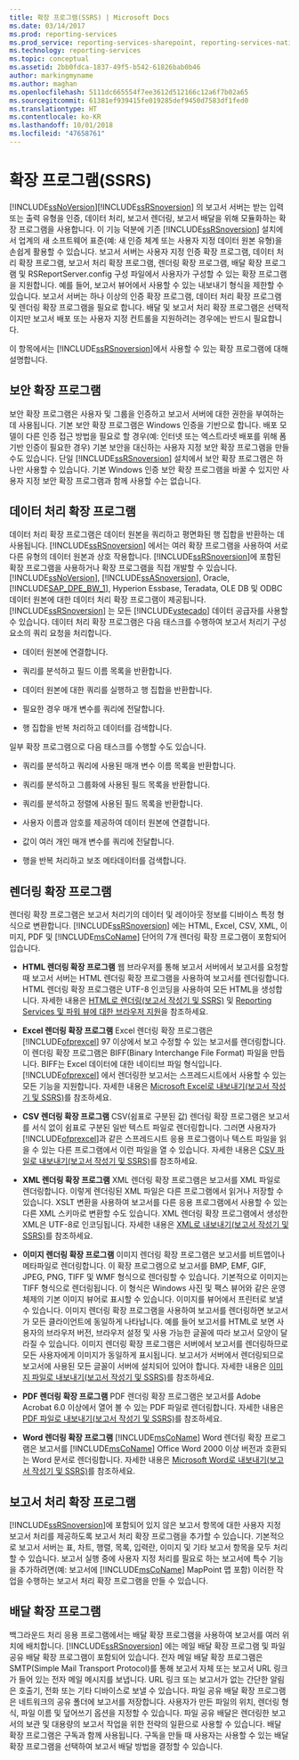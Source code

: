 ```yaml
---
title: 확장 프로그램(SSRS) | Microsoft Docs
ms.date: 03/14/2017
ms.prod: reporting-services
ms.prod_service: reporting-services-sharepoint, reporting-services-native
ms.technology: reporting-services
ms.topic: conceptual
ms.assetid: 2bb0fdca-1837-49f5-b542-61826bab0b46
author: markingmyname
ms.author: maghan
ms.openlocfilehash: 5111dc665554f7ee3612d512166c12a6f7b02a65
ms.sourcegitcommit: 61381ef939415fe019285def9450d7583df1fed0
ms.translationtype: HT
ms.contentlocale: ko-KR
ms.lasthandoff: 10/01/2018
ms.locfileid: "47658761"
---
```

# <a name="extensions-ssrs"></a>확장 프로그램(SSRS)
  [!INCLUDE[ssNoVersion](../includes/ssnoversion-md.md)][!INCLUDE[ssRSnoversion](../includes/ssrsnoversion-md.md)] 의 보고서 서버는 받는 입력 또는 출력 유형을 인증, 데이터 처리, 보고서 렌더링, 보고서 배달을 위해 모듈화하는 확장 프로그램을 사용합니다. 이 기능 덕분에 기존 [!INCLUDE[ssRSnoversion](../includes/ssrsnoversion-md.md)] 설치에서 업계의 새 소프트웨어 표준(예: 새 인증 체계 또는 사용자 지정 데이터 원본 유형)을 손쉽게 활용할 수 있습니다. 보고서 서버는 사용자 지정 인증 확장 프로그램, 데이터 처리 확장 프로그램, 보고서 처리 확장 프로그램, 렌더링 확장 프로그램, 배달 확장 프로그램 및 RSReportServer.config 구성 파일에서 사용자가 구성할 수 있는 확장 프로그램을 지원합니다. 예를 들어, 보고서 뷰어에서 사용할 수 있는 내보내기 형식을 제한할 수 있습니다. 보고서 서버는 하나 이상의 인증 확장 프로그램, 데이터 처리 확장 프로그램 및 렌더링 확장 프로그램을 필요로 합니다. 배달 및 보고서 처리 확장 프로그램은 선택적이지만 보고서 배포 또는 사용자 지정 컨트롤을 지원하려는 경우에는 반드시 필요합니다.  
  
 이 항목에서는 [!INCLUDE[ssRSnoversion](../includes/ssrsnoversion-md.md)]에서 사용할 수 있는 확장 프로그램에 대해 설명합니다.  
  
## <a name="security-extensions"></a>보안 확장 프로그램  
 보안 확장 프로그램은 사용자 및 그룹을 인증하고 보고서 서버에 대한 권한을 부여하는 데 사용됩니다. 기본 보안 확장 프로그램은 Windows 인증을 기반으로 합니다. 배포 모델이 다른 인증 접근 방법을 필요로 할 경우(예: 인터넷 또는 엑스트라넷 배포를 위해 폼 기반 인증이 필요한 경우) 기본 보안을 대신하는 사용자 지정 보안 확장 프로그램을 만들 수도 있습니다. 단일 [!INCLUDE[ssRSnoversion](../includes/ssrsnoversion-md.md)] 설치에서 보안 확장 프로그램은 하나만 사용할 수 있습니다. 기본 Windows 인증 보안 확장 프로그램을 바꿀 수 있지만 사용자 지정 보안 확장 프로그램과 함께 사용할 수는 없습니다.  
  
## <a name="data-processing-extensions"></a>데이터 처리 확장 프로그램  
 데이터 처리 확장 프로그램은 데이터 원본을 쿼리하고 평면화된 행 집합을 반환하는 데 사용됩니다. [!INCLUDE[ssRSnoversion](../includes/ssrsnoversion-md.md)] 에서는 여러 확장 프로그램을 사용하여 서로 다른 유형의 데이터 원본과 상호 작용합니다. [!INCLUDE[ssRSnoversion](../includes/ssrsnoversion-md.md)]에 포함된 확장 프로그램을 사용하거나 확장 프로그램을 직접 개발할 수 있습니다. [!INCLUDE[ssNoVersion](../includes/ssnoversion-md.md)], [!INCLUDE[ssASnoversion](../includes/ssasnoversion-md.md)], Oracle, [!INCLUDE[SAP_DPE_BW_1](../includes/sap-dpe-bw-1-md.md)], Hyperion Essbase, Teradata, OLE DB 및 ODBC 데이터 원본에 대한 데이터 처리 확장 프로그램이 제공됩니다. [!INCLUDE[ssRSnoversion](../includes/ssrsnoversion-md.md)] 는 모든 [!INCLUDE[vstecado](../includes/vstecado-md.md)] 데이터 공급자를 사용할 수 있습니다. 데이터 처리 확장 프로그램은 다음 태스크를 수행하여 보고서 처리기 구성 요소의 쿼리 요청을 처리합니다.  
  
-   데이터 원본에 연결합니다.  
  
-   쿼리를 분석하고 필드 이름 목록을 반환합니다.  
  
-   데이터 원본에 대한 쿼리를 실행하고 행 집합을 반환합니다.  
  
-   필요한 경우 매개 변수를 쿼리에 전달합니다.  
  
-   행 집합을 반복 처리하고 데이터를 검색합니다.  
  
 일부 확장 프로그램으로 다음 태스크를 수행할 수도 있습니다.  
  
-   쿼리를 분석하고 쿼리에 사용된 매개 변수 이름 목록을 반환합니다.  
  
-   쿼리를 분석하고 그룹화에 사용된 필드 목록을 반환합니다.  
  
-   쿼리를 분석하고 정렬에 사용된 필드 목록을 반환합니다.  
  
-   사용자 이름과 암호를 제공하여 데이터 원본에 연결합니다.  
  
-   값이 여러 개인 매개 변수를 쿼리에 전달합니다.  
  
-   행을 반복 처리하고 보조 메타데이터를 검색합니다.  
  
## <a name="rendering-extensions"></a>렌더링 확장 프로그램  
 렌더링 확장 프로그램은 보고서 처리기의 데이터 및 레이아웃 정보를 디바이스 특정 형식으로 변환합니다. [!INCLUDE[ssRSnoversion](../includes/ssrsnoversion-md.md)] 에는 HTML, Excel, CSV, XML, 이미지, PDF 및 [!INCLUDE[msCoName](../includes/msconame-md.md)] 단어의 7개 렌더링 확장 프로그램이 포함되어 입습니다.  
  
-   **HTML 렌더링 확장 프로그램** 웹 브라우저를 통해 보고서 서버에서 보고서를 요청할 때 보고서 서버는 HTML 렌더링 확장 프로그램을 사용하여 보고서를 렌더링합니다. HTML 렌더링 확장 프로그램은 UTF-8 인코딩을 사용하여 모든 HTML을 생성합니다. 자세한 내용은 [HTML로 렌더링&#40;보고서 작성기 및 SSRS&#41;](../reporting-services/report-builder/rendering-to-html-report-builder-and-ssrs.md) 및 [Reporting Services 및 파워 뷰에 대한 브라우저 지원](../reporting-services/browser-support-for-reporting-services-and-power-view.md)을 참조하세요.  
  
-   **Excel 렌더링 확장 프로그램** Excel 렌더링 확장 프로그램은 [!INCLUDE[ofprexcel](../includes/ofprexcel-md.md)] 97 이상에서 보고 수정할 수 있는 보고서를 렌더링합니다. 이 렌더링 확장 프로그램은 BIFF(Binary Interchange File Format) 파일을 만듭니다. BIFF는 Excel 데이터에 대한 네이티브 파일 형식입니다. [!INCLUDE[ofprexcel](../includes/ofprexcel-md.md)] 에서 렌더링한 보고서는 스프레드시트에서 사용할 수 있는 모든 기능을 지원합니다. 자세한 내용은 [Microsoft Excel로 내보내기&#40;보고서 작성기 및 SSRS&#41;](../reporting-services/report-builder/exporting-to-microsoft-excel-report-builder-and-ssrs.md)를 참조하세요.  
  
-   **CSV 렌더링 확장 프로그램** CSV(쉼표로 구분된 값) 렌더링 확장 프로그램은 보고서를 서식 없이 쉼표로 구분된 일반 텍스트 파일로 렌더링합니다. 그러면 사용자가 [!INCLUDE[ofprexcel](../includes/ofprexcel-md.md)]과 같은 스프레드시트 응용 프로그램이나 텍스트 파일을 읽을 수 있는 다른 프로그램에서 이런 파일을 열 수 있습니다. 자세한 내용은 [CSV 파일로 내보내기&#40;보고서 작성기 및 SSRS&#41;](../reporting-services/report-builder/exporting-to-a-csv-file-report-builder-and-ssrs.md)를 참조하세요.  
  
-   **XML 렌더링 확장 프로그램** XML 렌더링 확장 프로그램은 보고서를 XML 파일로 렌더링합니다. 이렇게 렌더링된 XML 파일은 다른 프로그램에서 읽거나 저장할 수 있습니다. XSLT 변환을 사용하여 보고서를 다른 응용 프로그램에서 사용할 수 있는 다른 XML 스키마로 변환할 수도 있습니다. XML 렌더링 확장 프로그램에서 생성한 XML은 UTF-8로 인코딩됩니다. 자세한 내용은 [XML로 내보내기&#40;보고서 작성기 및 SSRS&#41;](../reporting-services/report-builder/exporting-to-xml-report-builder-and-ssrs.md)를 참조하세요.  
  
-   **이미지 렌더링 확장 프로그램** 이미지 렌더링 확장 프로그램은 보고서를 비트맵이나 메타파일로 렌더링합니다. 이 확장 프로그램으로 보고서를 BMP, EMF, GIF, JPEG, PNG, TIFF 및 WMF 형식으로 렌더링할 수 있습니다. 기본적으로 이미지는 TIFF 형식으로 렌더링됩니다. 이 형식은 Windows 사진 및 팩스 뷰어와 같은 운영 체제의 기본 이미지 뷰어로 표시할 수 있습니다. 이미지를 뷰어에서 프린터로 보낼 수 있습니다. 이미지 렌더링 확장 프로그램을 사용하여 보고서를 렌더링하면 보고서가 모든 클라이언트에 동일하게 나타납니다. 예를 들어 보고서를 HTML로 보면 사용자의 브라우저 버전, 브라우저 설정 및 사용 가능한 글꼴에 따라 보고서 모양이 달라질 수 있습니다. 이미지 렌더링 확장 프로그램은 서버에서 보고서를 렌더링하므로 모든 사용자에게 이미지가 동일하게 표시됩니다. 보고서가 서버에서 렌더링되므로 보고서에 사용된 모든 글꼴이 서버에 설치되어 있어야 합니다. 자세한 내용은 [이미지 파일로 내보내기&#40;보고서 작성기 및 SSRS&#41;](../reporting-services/report-builder/exporting-to-an-image-file-report-builder-and-ssrs.md)를 참조하세요.  
  
-   **PDF 렌더링 확장 프로그램** PDF 렌더링 확장 프로그램은 보고서를 Adobe Acrobat 6.0 이상에서 열어 볼 수 있는 PDF 파일로 렌더링합니다. 자세한 내용은 [PDF 파일로 내보내기&#40;보고서 작성기 및 SSRS&#41;](../reporting-services/report-builder/exporting-to-a-pdf-file-report-builder-and-ssrs.md)를 참조하세요.  
  
-   **Word 렌더링 확장 프로그램**   [!INCLUDE[msCoName](../includes/msconame-md.md)] Word 렌더링 확장 프로그램은 보고서를 [!INCLUDE[msCoName](../includes/msconame-md.md)] Office Word 2000 이상 버전과 호환되는 Word 문서로 렌더링합니다. 자세한 내용은 [Microsoft Word로 내보내기&#40;보고서 작성기 및 SSRS&#41;](../reporting-services/report-builder/exporting-to-microsoft-word-report-builder-and-ssrs.md)를 참조하세요.  
  
## <a name="report-processing-extensions"></a>보고서 처리 확장 프로그램  
 [!INCLUDE[ssRSnoversion](../includes/ssrsnoversion-md.md)]에 포함되어 있지 않은 보고서 항목에 대한 사용자 지정 보고서 처리를 제공하도록 보고서 처리 확장 프로그램을 추가할 수 있습니다. 기본적으로 보고서 서버는 표, 차트, 행렬, 목록, 입력란, 이미지 및 기타 보고서 항목을 모두 처리할 수 있습니다. 보고서 실행 중에 사용자 지정 처리를 필요로 하는 보고서에 특수 기능을 추가하려면(예: 보고서에 [!INCLUDE[msCoName](../includes/msconame-md.md)] MapPoint 맵 포함) 이러한 작업을 수행하는 보고서 처리 확장 프로그램을 만들 수 있습니다.  
  
## <a name="delivery-extensions"></a>배달 확장 프로그램  
 백그라운드 처리 응용 프로그램에서는 배달 확장 프로그램을 사용하여 보고서를 여러 위치에 배치합니다. [!INCLUDE[ssRSnoversion](../includes/ssrsnoversion-md.md)] 에는 메일 배달 확장 프로그램 및 파일 공유 배달 확장 프로그램이 포함되어 있습니다. 전자 메일 배달 확장 프로그램은 SMTP(Simple Mail Transport Protocol)를 통해 보고서 자체 또는 보고서 URL 링크가 들어 있는 전자 메일 메시지를 보냅니다. URL 링크 또는 보고서가 없는 간단한 알림은 호출기, 전화 또는 기타 디바이스로 보낼 수 있습니다. 파일 공유 배달 확장 프로그램은 네트워크의 공유 폴더에 보고서를 저장합니다. 사용자가 만든 파일의 위치, 렌더링 형식, 파일 이름 및 덮어쓰기 옵션을 지정할 수 있습니다. 파일 공유 배달은 렌더링한 보고서의 보관 및 대용량의 보고서 작업을 위한 전략의 일환으로 사용할 수 있습니다. 배달 확장 프로그램은 구독과 함께 사용됩니다. 구독을 만들 때 사용자는 사용할 수 있는 배달 확장 프로그램을 선택하여 보고서 배달 방법을 결정할 수 있습니다.  
  
  
